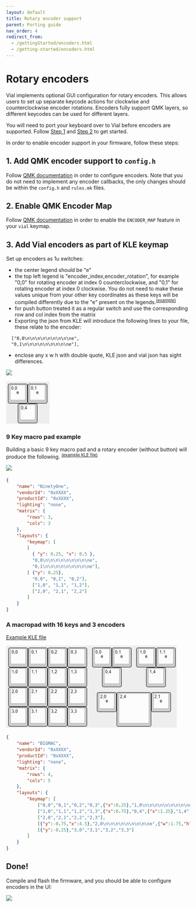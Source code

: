 ```yaml
---
layout: default
title: Rotary encoder support
parent: Porting guide
nav_order: 4
redirect_from:
  - /gettingStarted/encoders.html
  - /getting-started/encoders.html
---
```



# Rotary encoders

Vial implements optional GUI configuration for rotary encoders. This allows users to set up  separate keycode actions for clockwise and counterclockwise encoder rotations. Encoders fully support QMK layers, so different keycodes can be used for different layers.

You will need to port your keyboard over to Vial before encoders are supported. Follow [Step 1](/porting-to-via.md) and [Step 2](/porting-to-vial.md) to get started.

In order to enable encoder support in your firmware, follow these steps:

## 1. Add QMK encoder support to `config.h`

Follow [QMK documentation](https://docs.qmk.fm/#/feature_encoders?id=encoders) in order to configure encoders. Note that you do not need to implement any encoder callbacks, the only changes should be within the `config.h` and `rules.mk` files.

## 2. Enable QMK Encoder Map

Follow [QMK documentation](https://docs.qmk.fm/#/feature_encoders?id=encoder-map) in order to enable the `ENCODER_MAP` feature in your `vial` keymap.

## 3. Add Vial encoders as part of KLE keymap

Set up encoders as 1u switches:
- the center legend should be "e"
- the top left legend is "encoder_index,encoder_rotation", for example "0,0" for rotating encoder at index 0 counterclockwise, and "0,1" for rotating encoder at index 0 clockwise. You do not need to make these values unique from your other key coordinates as these keys will be compiled differently due to the "e" present on the legends.<sup>[(example)](http://www.keyboard-layout-editor.com/#/gists/604ca4b3942891950597cbaceac8bced)</sup>
- for push button treated it as a regular switch and use the corresponding row and col index from the matrix
- Exporting the json from KLE will introduce the following lines to your file, these relate to the encoder:
```
  ["0,0\n\n\n\n\n\n\n\n\ne",
  "0,1\n\n\n\n\n\n\n\n\ne"],
```
- enclose any x w h with double quote, KLE json and vial json has sight differences.

![](../img/encoders-kle.png)

![](../img/encoders-kle2.png)

### **9 Key macro pad example**
Building a basic 9 key macro pad and a rotary encoder (without button) will produce the following. <sup>[(example KLE file)](http://www.keyboard-layout-editor.com/#/gists/f6c1df29df0d44744d9a4dafe26178ef)</sup>

![](../img/basic-91.png)

```json
{
    "name": "NinetyOne",
    "vendorId": "0xXXXX",
    "productId": "0xXXXX",
    "lighting": "none",
    "matrix": {
        "rows": 3,
        "cols": 3
    },
    "layouts": {
        "keymap": [
        [
          { "y": 0.25, "x": 0.5 },
          "0,0\n\n\n\n\n\n\n\n\ne",
          "0,1\n\n\n\n\n\n\n\n\ne"],
        [ {"y": 0.25},
          "0,0", "0,1", "0,2"],
          ["1,0", "1,1", "1,2"],
          ["2,0", "2,1", "2,2"]
        ]
    }
}

```
### A macropad with 16 keys and 3 encoders

[Example KLE file](http://www.keyboard-layout-editor.com/##@@=0,0&=0,1&=0,2&=0,3&_x:0.25%3B&=0,0%0A%0A%0A%0A%0A%0A%0A%0A%0Ae&=0,1%0A%0A%0A%0A%0A%0A%0A%0A%0Ae&_x:0.25%3B&=1,0%0A%0A%0A%0A%0A%0A%0A%0A%0Ae&=1,1%0A%0A%0A%0A%0A%0A%0A%0A%0Ae%3B&@=1,0&=1,1&=1,2&=1,3&_x:0.75%3B&=0,4&_x:1.25%3B&=1,4%3B&@=2,0&=2,1&=2,2&=2,3%3B&@_y:-0.75&x:4.5%3B&=2,0%0A%0A%0A%0A%0A%0A%0A%0A%0Ae&_w:1.75&h:1.75%3B&=2,4&=2,1%0A%0A%0A%0A%0A%0A%0A%0A%0Ae%3B&@_y:-0.25%3B&=3,0&=3,1&=3,2&=3,3)

![](../img/bigmacro.png)

```json
{
    "name": "BIGMAC",
    "vendorId": "0xXXXX",
    "productId": "0xXXXX",
    "lighting": "none",
    "matrix": {
        "rows": 4,
        "cols": 5
    },
    "layouts": {
        "keymap": [
			["0,0","0,1","0,2","0,3",{"x":0.25},"1,0\n\n\n\n\n\n\n\n\ne","1,1\n\n\n\n\n\n\n\n\ne",{"x":0.25},"0,0\n\n\n\n\n\n\n\n\ne","0,1\n\n\n\n\n\n\n\n\ne"],
			["1,0","1,1","1,2","1,3",{"x":0.75},"0,4",{"x":1.25},"1,4"],
			["2,0","2,1","2,2","2,3"],
			[{"y":-0.75,"x":4.5},"2,0\n\n\n\n\n\n\n\n\ne",{"w":1.75,"h":1.75},"2,4","2,1\n\n\n\n\n\n\n\n\ne"],
			[{"y":-0.25},"3,0","3,1","3,2","3,3"]
        ]
    }
}
```


## Done!

Compile and flash the firmware, and you should be able to configure encoders in the UI:

![](../img/encoders-ui.png)
